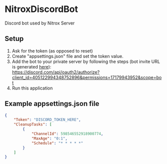 # NitroxDiscordBot
Discord bot used by Nitrox Server

## Setup

1. Ask for the token (as opposed to reset)
2. Create "appsettings.json" file and set the token value.
3. Add the bot to your private server by following the steps (bot invite URL is generated [here](https://discord.com/developers/applications/405122994348752896/oauth2/url-generator)):  
https://discord.com/api/oauth2/authorize?client_id=405122994348752896&permissions=17179943952&scope=bot
4. Run this application

## Example appsettings.json file
```json
{
    "Token": "DISCORD_TOKEN_HERE",
    "CleanupTasks": [
        {
            "ChannelId": 598546552918900774,
            "MaxAge": "0:1",
            "Schedule": "* * * * *"
        }
    ]
}
```
